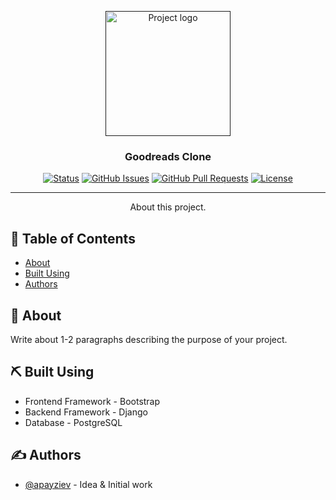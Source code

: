 <p align="center">
  <a href="" rel="noopener">
 <img width=200px height=200px src="https://s.gr-assets.com/assets/facebook/goodreads_wide-e23f6858b6bf20dcaf8493237a214a0e.png" alt="Project logo"></a>
</p>

<h3 align="center">Goodreads Clone</h3>

<div align="center">

[![Status](https://img.shields.io/badge/status-active-success.svg)]()
[![GitHub Issues](https://img.shields.io/github/issues/kylelobo/The-Documentation-Compendium.svg)](https://github.com/apayziev/goodreads-clone/issues)
[![GitHub Pull Requests](https://img.shields.io/github/issues-pr/kylelobo/The-Documentation-Compendium.svg)](https://github.com/apayziev/goodreads-clone/pulls)
[![License](https://img.shields.io/badge/license-MIT-blue.svg)](/LICENSE)

</div>

---

<p align="center"> About this project.
    <br> 
</p>

## 📝 Table of Contents

- [About](#about)
- [Built Using](#built_using)
- [Authors](#authors)

## 🧐 About <a name = "about"></a>

Write about 1-2 paragraphs describing the purpose of your project.
## ⛏️ Built Using <a name = "built_using"></a>

- Frontend Framework - Bootstrap
- Backend Framework - Django
- Database - PostgreSQL

## ✍️ Authors <a name = "authors"></a>

- [@apayziev](https://github.com/apayziev) - Idea & Initial work
